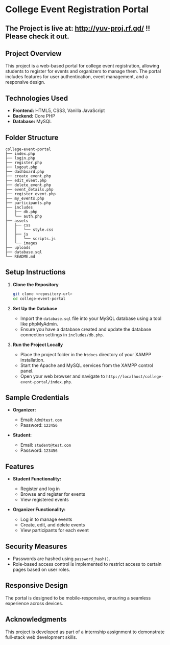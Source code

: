 # College Event Registration Portal


## The Project is live at: http://yuv-proj.rf.gd/ !! Please check it out.

## Project Overview
This project is a web-based portal for college event registration, allowing students to register for events and organizers to manage them. The portal includes features for user authentication, event management, and a responsive design.

## Technologies Used
- **Frontend:** HTML5, CSS3, Vanilla JavaScript
- **Backend:** Core PHP
- **Database:** MySQL

## Folder Structure
```
college-event-portal
├── index.php
├── login.php
├── register.php
├── logout.php
├── dashboard.php
├── create_event.php
├── edit_event.php
├── delete_event.php
├── event_details.php
├── register_event.php
├── my_events.php
├── participants.php
├── includes
│   ├── db.php
│   └── auth.php
├── assets
│   ├── css
│   │   └── style.css
│   ├── js
│   │   └── scripts.js
│   └── images
├── uploads
├── database.sql
└── README.md
```

## Setup Instructions
1. **Clone the Repository**
   ```bash
   git clone <repository-url>
   cd college-event-portal
   ```

2. **Set Up the Database**
   - Import the `database.sql` file into your MySQL database using a tool like phpMyAdmin.
   - Ensure you have a database created and update the database connection settings in `includes/db.php`.

3. **Run the Project Locally**
   - Place the project folder in the `htdocs` directory of your XAMPP installation.
   - Start the Apache and MySQL services from the XAMPP control panel.
   - Open your web browser and navigate to `http://localhost/college-event-portal/index.php`.

## Sample Credentials
- **Organizer:** 
  - Email: `Adm@test.com`
  - Password: `123456`
  
- **Student:** 
  - Email: `student@test.com`
  - Password: `123456`

## Features
- **Student Functionality:**
  - Register and log in
  - Browse and register for events
  - View registered events

- **Organizer Functionality:**
  - Log in to manage events
  - Create, edit, and delete events
  - View participants for each event

## Security Measures
- Passwords are hashed using `password_hash()`.
- Role-based access control is implemented to restrict access to certain pages based on user roles.

## Responsive Design
The portal is designed to be mobile-responsive, ensuring a seamless experience across devices.


## Acknowledgments
This project is developed as part of a internship assignment to demonstrate full-stack web development skills.